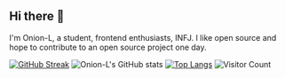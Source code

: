 ## Hi there 👋

I'm Onion-L, a student, frontend enthusiasts, INFJ.
I like open source and hope to contribute to an open source project one day.


[![GitHub Streak](https://github-readme-streak-stats.herokuapp.com?user=Onion-L&theme=panda&hide_border=true)](https://git.io/streak-stats)
![Onion-L's GitHub stats](https://github-readme-stats.vercel.app/api?username=Onion-L&show_icons=true&theme=panda&hide_border=true)
[![Top Langs](https://github-readme-stats.vercel.app/api/top-langs/?username=Onion-L&hide=css,html&layout=compact)](https://github.com/anuraghazra/github-readme-stats)
![Visitor Count](https://profile-counter.glitch.me/YourGitHubUsername/count.svg)

